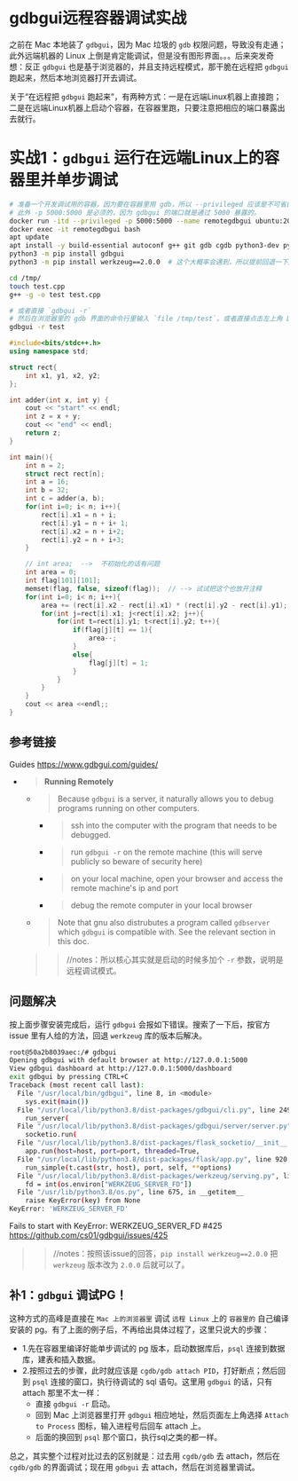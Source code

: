 
# gdbgui远程容器调试实战

之前在 Mac 本地装了 `gdbgui`，因为 Mac 垃圾的 `gdb` 权限问题，导致没有走通；此外远端机器的 Linux 上倒是肯定能调试，但是没有图形界面。。。后来突发奇想：反正 `gdbgui` 也是基于浏览器的，并且支持远程模式，那干脆在远程把 `gdbgui` 跑起来，然后本地浏览器打开去调试。

关于“在远程把 `gdbgui` 跑起来”，有两种方式：一是在远端Linux机器上直接跑；二是在远端Linux机器上启动个容器，在容器里跑，只要注意把相应的端口暴露出去就行。

# 实战1：`gdbgui` 运行在远端Linux上的容器里并单步调试

```sh
# 准备一个开发调试用的容器，因为要在容器里用 gdb，所以 --privileged 应该是不可省的；
# 此外 -p 5000:5000 是必须的，因为 gdbgui 的端口就是通过 5000 暴露的。
docker run -itd --privileged -p 5000:5000 --name remotegdbgui ubuntu:20.04 bash
docker exec -it remotegdbgui bash
apt update
apt install -y build-essential autoconf g++ git gdb cgdb python3-dev python3-pip
python3 -m pip install gdbgui
python3 -m pip install werkzeug==2.0.0  # 这个大概率会遇到，所以提前回退一下版本得了。

cd /tmp/
touch test.cpp
g++ -g -o test test.cpp

# 或者直接 `gdbgui -r`
# 然后在浏览器里的 gdb 界面的命令行里输入 `file /tmp/test`。或者直接点击左上角 Load Binary 图标输入路径后加载 test。
gdbgui -r test
```

```cpp
#include<bits/stdc++.h>
using namespace std;

struct rect{
    int x1, y1, x2, y2;
};

int adder(int x, int y) {
    cout << "start" << endl;
    int z = x + y;
    cout << "end" << endl;
    return z;
}

int main(){
    int n = 2;
    struct rect rect[n];
    int a = 16;
    int b = 32;
    int c = adder(a, b);
    for(int i=0; i< n; i++){
        rect[i].x1 = n + i;
        rect[i].y1 = n + i+ 1;
        rect[i].x2 = n + i+2;
        rect[i].y2 = n + i+3;
    }

    // int area;  -->  不初始化的话有问题
    int area = 0;
    int flag[101][101];
    memset(flag, false, sizeof(flag));  // --> 试试把这个也放开注释
    for(int i=0; i< n; i++){
        area += (rect[i].x2 - rect[i].x1) * (rect[i].y2 - rect[i].y1);
        for(int j=rect[i].x1; j<rect[i].x2; j++){
            for(int t=rect[i].y1; t<rect[i].y2; t++){
                if(flag[j][t] == 1){
                    area--;
                }
                else{
                    flag[j][t] = 1;
                }
            }
        }
    }
    cout << area <<endl;;
}
```

## 参考链接

Guides https://www.gdbgui.com/guides/
- > **Running Remotely**
  * > Because `gdbgui` is a server, it naturally allows you to debug programs running on other computers.
    + > ssh into the computer with the program that needs to be debugged.
    + > run `gdbgui -r` on the remote machine (this will serve publicly so beware of security here)
    + > on your local machine, open your browser and access the remote machine's ip and port
    + > debug the remote computer in your local browser
  + > Note that gnu also distrubutes a program called `gdbserver` which `gdbgui` is compatible with. See the relevant section in this doc.
  >> //notes：所以核心其实就是启动的时候多加个 `-r` 参数，说明是远程调试模式。

## 问题解决

按上面步骤安装完成后，运行 `gdbgui` 会报如下错误。搜索了一下后，按官方 issue 里有人给的方法，回退 `werkzeug` 库的版本后解决。
```sh
root@50a2b8039aec:/# gdbgui
Opening gdbgui with default browser at http://127.0.0.1:5000
View gdbgui dashboard at http://127.0.0.1:5000/dashboard
exit gdbgui by pressing CTRL+C
Traceback (most recent call last):
  File "/usr/local/bin/gdbgui", line 8, in <module>
    sys.exit(main())
  File "/usr/local/lib/python3.8/dist-packages/gdbgui/cli.py", line 249, in main
    run_server(
  File "/usr/local/lib/python3.8/dist-packages/gdbgui/server/server.py", line 95, in run_server
    socketio.run(
  File "/usr/local/lib/python3.8/dist-packages/flask_socketio/__init__.py", line 596, in run
    app.run(host=host, port=port, threaded=True,
  File "/usr/local/lib/python3.8/dist-packages/flask/app.py", line 920, in run
    run_simple(t.cast(str, host), port, self, **options)
  File "/usr/local/lib/python3.8/dist-packages/werkzeug/serving.py", line 1047, in run_simple
    fd = int(os.environ["WERKZEUG_SERVER_FD"])
  File "/usr/lib/python3.8/os.py", line 675, in __getitem__
    raise KeyError(key) from None
KeyError: 'WERKZEUG_SERVER_FD'
```

Fails to start with KeyError: WERKZEUG_SERVER_FD #425 https://github.com/cs01/gdbgui/issues/425
>> //notes：按照该issue的回答，`pip install werkzeug==2.0.0` 把 `werkzeug` 版本改为 `2.0.0` 后就可以了。

## 补1：`gdbgui` 调试PG！

这种方式的高峰是直接在 `Mac 上的浏览器里` 调试 `远程 Linux` 上的 `容器里的` 自己编译安装的 pg。有了上面的例子后，不再给出具体过程了，这里只说大的步骤：
- 1.先在容器里编译好能单步调试的 pg 版本，启动数据库后，`psql` 连接到数据库，建表和插入数据。
- 2.按照过去的步骤，此时就应该是 `cgdb/gdb attach PID`，打好断点；然后回到 `psql` 连接的窗口，执行待调试的 sql 语句。这里用 `gdbgui` 的话，只有 attach 那里不太一样：
  * 直接 `gdbgui -r` 启动。
  * 回到 Mac 上浏览器里打开 `gdbgui` 相应地址，然后页面左上角选择 `Attach to Process` 图标，输入进程号后回车 attach 上。
  * 后面的换回到 `psql` 那个窗口，执行sql之类的都一样。

总之，其实整个过程对比过去的区别就是：过去用 `cgdb/gdb` 去 attach，然后在 `cgdb/gdb` 的界面调试；现在用 `gdbgui` 去 attach，然后在浏览器里调试。
